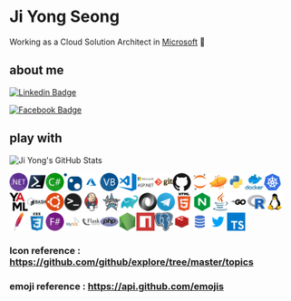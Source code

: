 # Ji Yong Seong
Working as a Cloud Solution Architect in [Microsoft](https://github.com/microsoft) :office:

## about me
[![Linkedin Badge](https://img.shields.io/badge/jyseong-follow%20on%20linkedin-blue?style=for-the-badge&logo=linkedin)](https://www.linkedin.com/in/ji-yong-seong-628a2952/)

[![Facebook Badge](https://img.shields.io/badge/jyseong-follow%20on%20Facebook-blue?style=for-the-badge&logo=Facebook)](https://www.facebook.com/mssqlorg/)

## play with
![Ji Yong's GitHub Stats](https://github-readme-stats.vercel.app/api?username=jiyongseong&show_icons=true)

<img src="https://github.com/github/explore/raw/master/topics/dotnet/dotnet.png" height="32" /><img src="https://github.com/github/explore/raw/master/topics/powershell/powershell.png" height="32" /><img src="https://github.com/github/explore/raw/master/topics/csharp/csharp.png" height="32" /><img src="https://github.com/github/explore/raw/master/topics/nuget/nuget.png" height="32" /><img src="https://github.com/github/explore/raw/master/topics/azure/azure.png" height="32" /><img src="https://github.com/github/explore/raw/master/topics/visual-basic/visual-basic.png" height="32" /><img src="https://github.com/github/explore/raw/master/topics/visual-studio-code/visual-studio-code.png" height="32" /><img src="https://github.com/github/explore/raw/master/topics/aspnet/aspnet.png" height="32" /><img src="https://github.com/github/explore/raw/master/topics/git/git.png" height="32" /><img src="https://github.com/github/explore/raw/master/topics/github/github.png" height="32" /><img src="https://github.com/github/explore/raw/master/topics/jupyter-notebook/jupyter-notebook.png" height="32" /><img src="https://github.com/github/explore/raw/master/topics/zeplin/zeplin.png" height="32" /><img src="https://github.com/github/explore/raw/master/topics/python/python.png" height="32" /><img src="https://github.com/github/explore/raw/master/topics/docker/docker.png" height="32" /><img src="https://github.com/github/explore/raw/master/topics/kubernetes/kubernetes.png" height="32" /><img src="https://github.com/github/explore/raw/master/topics/yaml/yaml.png" height="32" /><img src="https://github.com/github/explore/raw/master/topics/bash/bash.png" height="32" /><img src="https://github.com/github/explore/raw/master/topics/ubuntu/ubuntu.png" height="32" /><img src="https://github.com/github/explore/raw/master/topics/terminal/terminal.png" height="32" /><img src="https://github.com/github/explore/raw/master/topics/jenkins/jenkins.png" height="32" />
<img src="https://github.com/github/explore/raw/master/topics/groovy/groovy.png" height="32" /><img src="https://github.com/github/explore/raw/master/topics/gradle/gradle.png" height="32" /><img src="https://github.com/github/explore/raw/master/topics/json/json.png" height="32" /><img src="https://github.com/github/explore/raw/master/topics/telegram/telegram.png" height="32" /><img src="https://github.com/github/explore/raw/master/topics/html/html.png" height="32" /><img src="https://github.com/github/explore/raw/master/topics/nginx/nginx.png" height="32" /><img src="https://github.com/github/explore/raw/master/topics/java/java.png" height="32" /><img src="https://github.com/github/explore/raw/master/topics/go/go.png" height="32" /><img src="https://github.com/github/explore/raw/master/topics/r/r.png" height="32" /><img src="https://github.com/github/explore/raw/master/topics/linux/linux.png" height="32" /><img src="https://github.com/github/explore/raw/master/topics/maven/maven.png" height="32" /><img src="https://github.com/github/explore/raw/master/topics/css/css.png" height="32" /><img src="https://github.com/github/explore/raw/master/topics/fsharp/fsharp.png" height="32" /><img src="https://github.com/github/explore/raw/master/topics/mysql/mysql.png" height="32" /><img src="https://github.com/github/explore/raw/master/topics/flask/flask.png" height="32" /><img src="https://github.com/github/explore/raw/master/topics/php/php.png" height="32" /><img src="https://github.com/github/explore/raw/master/topics/nodejs/nodejs.png" height="32" /><img src="https://github.com/github/explore/raw/master/topics/npm/npm.png" height="32" /><img src="https://github.com/github/explore/raw/master/topics/postgresql/postgresql.png" height="32" /><img src="https://github.com/github/explore/raw/master/topics/redis/redis.png" height="32" /><img src="https://github.com/github/explore/raw/master/topics/sql/sql.png" height="32" /><img src="https://github.com/github/explore/raw/master/topics/twitter/twitter.png" height="32" /><img src="https://github.com/github/explore/raw/master/topics/typescript/typescript.png" height="32" />

### Icon reference : https://github.com/github/explore/tree/master/topics
### emoji reference : https://api.github.com/emojis